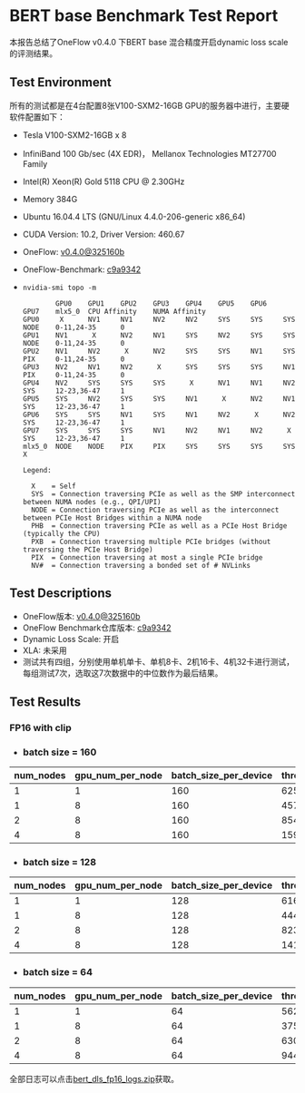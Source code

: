 # BERT base Benchmark Test Report

本报告总结了OneFlow v0.4.0 下BERT base 混合精度开启dynamic loss scale 的评测结果。

## Test Environment

所有的测试都是在4台配置8张V100-SXM2-16GB GPU的服务器中进行，主要硬软件配置如下：

- Tesla V100-SXM2-16GB x 8
- InfiniBand 100 Gb/sec (4X EDR)， Mellanox Technologies MT27700 Family
- Intel(R) Xeon(R) Gold 5118 CPU @ 2.30GHz
- Memory 384G
- Ubuntu 16.04.4 LTS (GNU/Linux  4.4.0-206-generic x86_64)
- CUDA Version: 10.2, Driver Version: 460.67
- OneFlow: [v0.4.0@325160b](https://github.com/Oneflow-Inc/oneflow/tree/325160bcfb786b166b063e669aea345fadee2da7)
- OneFlow-Benchmark: [c9a9342](https://github.com/Oneflow-Inc/OneFlow-Benchmark/tree/c9a9342a40ff42c55da928a081b6d9c84a489594)
- `nvidia-smi topo -m`

  ```
          GPU0    GPU1    GPU2    GPU3    GPU4    GPU5    GPU6    GPU7    mlx5_0  CPU Affinity    NUMA Affinity
  GPU0     X      NV1     NV1     NV2     NV2     SYS     SYS     SYS     NODE    0-11,24-35      0
  GPU1    NV1      X      NV2     NV1     SYS     NV2     SYS     SYS     NODE    0-11,24-35      0
  GPU2    NV1     NV2      X      NV2     SYS     SYS     NV1     SYS     PIX     0-11,24-35      0
  GPU3    NV2     NV1     NV2      X      SYS     SYS     SYS     NV1     PIX     0-11,24-35      0
  GPU4    NV2     SYS     SYS     SYS      X      NV1     NV1     NV2     SYS     12-23,36-47     1
  GPU5    SYS     NV2     SYS     SYS     NV1      X      NV2     NV1     SYS     12-23,36-47     1
  GPU6    SYS     SYS     NV1     SYS     NV1     NV2      X      NV2     SYS     12-23,36-47     1
  GPU7    SYS     SYS     SYS     NV1     NV2     NV1     NV2      X      SYS     12-23,36-47     1
  mlx5_0  NODE    NODE    PIX     PIX     SYS     SYS     SYS     SYS      X

  Legend:

    X    = Self
    SYS  = Connection traversing PCIe as well as the SMP interconnect between NUMA nodes (e.g., QPI/UPI)
    NODE = Connection traversing PCIe as well as the interconnect between PCIe Host Bridges within a NUMA node
    PHB  = Connection traversing PCIe as well as a PCIe Host Bridge (typically the CPU)
    PXB  = Connection traversing multiple PCIe bridges (without traversing the PCIe Host Bridge)
    PIX  = Connection traversing at most a single PCIe bridge
    NV#  = Connection traversing a bonded set of # NVLinks
  ```

## Test Descriptions

- OneFlow版本: [v0.4.0@325160b](https://github.com/Oneflow-Inc/oneflow/tree/325160bcfb786b166b063e669aea345fadee2da7)
- OneFlow Benchmark仓库版本: [c9a9342](https://github.com/Oneflow-Inc/OneFlow-Benchmark/tree/c9a9342a40ff42c55da928a081b6d9c84a489594)
- Dynamic Loss Scale: 开启
- XLA: 未采用
- 测试共有四组，分别使用单机单卡、单机8卡、2机16卡、4机32卡进行测试，每组测试7次，选取这7次数据中的中位数作为最后结果。



## Test Results

### FP16 with clip

- ### batch size = 160

| num_nodes | gpu_num_per_node | batch_size_per_device | throughput | speedup |
|-----------|------------------|-----------------------|------------|---------|
| 1 | 1 | 160 | 625.63 | 1.00 |
| 1 | 8 | 160 | 4573.62 | 7.31 |
| 2 | 8 | 160 | 8548.44 | 13.66 |
| 4 | 8 | 160 | 15955.70 | 25.50 |

- ### batch size = 128

| num_nodes | gpu_num_per_node | batch_size_per_device | throughput | speedup |
|-----------|------------------|-----------------------|------------|---------|
| 1 | 1 | 128 | 616.25 | 1.00 |
| 1 | 8 | 128 | 4440.89 | 7.21 |
| 2 | 8 | 128 | 8233.78 | 13.36 |
| 4 | 8 | 128 | 14160.75 | 22.98 |

- ### batch size = 64 

| num_nodes | gpu_num_per_node | batch_size_per_device | throughput | speedup |
|-----------|------------------|-----------------------|------------|---------|
| 1 | 1 | 64 | 562.91 | 1.00 |
| 1 | 8 | 64 | 3750.87 | 6.66 |
| 2 | 8 | 64 | 6301.08 | 11.19 |
| 4 | 8 | 64 | 9445.96 | 16.78 |

全部日志可以点击[bert_dls_fp16_logs.zip](https://oneflow-public.oss-cn-beijing.aliyuncs.com/oneflow_test_log/oneflow_0.4.0/bert_dls_fp16_logs.zip)获取。

